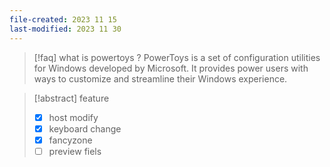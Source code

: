 ```yaml
---
file-created: 2023 11 15
last-modified: 2023 11 30
---
```


> [!faq] what is powertoys ? 
> PowerToys is a set of configuration utilities for Windows developed by Microsoft. It provides power users with ways to customize and streamline their Windows experience.


>[!abstract] feature
>- [x] host modify
>- [x] keyboard change 
>- [x] fancyzone
>- [ ] preview fiels





